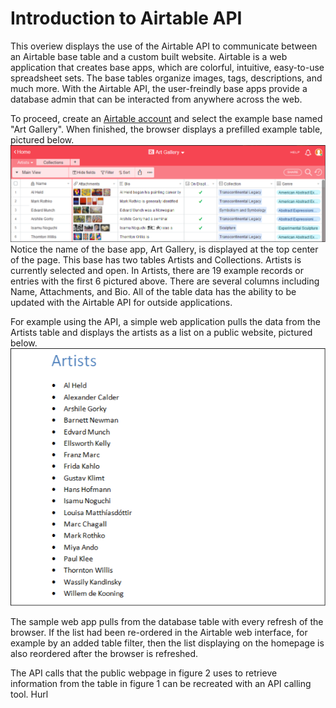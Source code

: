 # Introduction to Airtable API

This overiew displays the use of the Airtable API to communicate between an Airtable base table and a custom built website. Airtable is a web application that creates base apps, which are colorful, intuitive, easy-to-use spreadsheet sets. The base tables organize images, tags, descriptions, and much more. With the Airtable API, the user-freindly base apps provide a database admin that can be interacted from anywhere across the web.  

To proceed, create an [Airtable account](https://airtable.com/) and select the example base named "Art Gallery". When finished, the browser displays a prefilled example table, pictured below.
![alt text](https://github.com/techwriterjoe/introduction-airtable-api/blob/master/art-gallery-base-outline.png "Art Gallery base and Artists table")
Notice the name of the base app, Art Gallery, is displayed at the top center of the page. This base has two tables Artists and Collections. Artists is currently selected and open. In Artists, there are 19 example records or entries with the first 6 pictured above. There are several columns including Name, Attachments, and Bio. All of the table data has the ability to be updated with the Airtable API for outside applications.

For example using the API, a simple web application pulls the data from the Artists table and displays the artists as a list on a public website, pictured below.
![alt text](https://github.com/techwriterjoe/introduction-airtable-api/blob/master/artists-website-homepage-outline.png "Artists homepage")

The sample web app pulls from the database table with every refresh of the browser. If the list had been re-ordered in the Airtable web interface, for example by an added table filter, then the list displaying on the homepage is also reordered after the browser is refreshed.

The API calls that the public webpage in figure 2 uses to retrieve information from the table in figure 1 can be recreated with an API calling tool. Hurl



